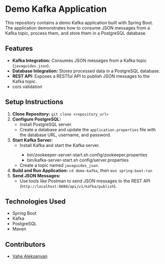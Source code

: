 <!DOCTYPE html>
<html lang="en">
<body>

  <h1>Demo Kafka Application</h1>

  <p>This repository contains a demo Kafka application built with Spring Boot. The application demonstrates how to consume JSON messages from a Kafka topic, process them, and store them in a PostgreSQL database.</p>

  <h2>Features</h2>
  <ul>
    <li><strong>Kafka Integration:</strong> Consumes JSON messages from a Kafka topic (<code>javaguides_json</code>).</li>
    <li><strong>Database Integration:</strong> Stores processed data in a PostgreSQL database.</li>
    <li><strong>REST API:</strong> Exposes a RESTful API to publish JSON messages to the Kafka topic.</li>
    <li>cors validation</li>
  </ul>

  <h2>Setup Instructions</h2>
  <ol>
    <li><strong>Clone Repository:</strong> <code>git clone &lt;repository_url&gt;</code></li>
    <li><strong>Configure PostgreSQL:</strong> 
      <ul>
        <li>Install PostgreSQL server.</li>
        <li>Create a database and update the <code>application.properties</code> file with the database URL, username, and password.</li>
      </ul>
    </li>
    <li><strong>Start Kafka Server:</strong> 
      <ul>
        <li>Install Kafka and start the Kafka server.</li>
          <ul>
              <li>bin/zookeeper-server-start.sh config/zookeeper.properties</li>
              <li>bin/kafka-server-start.sh config/server.properties</li>
          </ul>
        <li>Create a topic named <code>javaguides_json</code>.</li>
      </ul>
    </li>
    <li><strong>Build and Run Application:</strong> <code>cd demo-kafka</code>, then <code>mvn spring-boot:run</code></li>
    <li><strong>Send JSON Messages:</strong> 
      <ul>
        <li>Use tools like Postman to send JSON messages to the REST API (<code>http://localhost:8080/api/v1/kafka/publish</code>).</li>
      </ul>
    </li>
  </ol>

  <h2>Technologies Used</h2>
  <ul>
    <li>Spring Boot</li>
    <li>Kafka</li>
    <li>PostgreSQL</li>
    <li>Maven</li>
  </ul>

  <h2>Contributors</h2>
  <ul>
    <li><a href="https://github.com/your_username">Vahe Aleksanyan</a></li>
  </ul>

 

</body>
</html>
